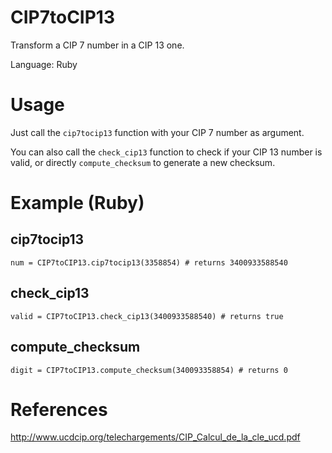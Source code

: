 CIP7toCIP13
===========

Transform a CIP 7 number in a CIP 13 one.

Language: Ruby


Usage
=====

Just call the `cip7tocip13` function with your CIP 7 number as argument.

You can also call the `check_cip13` function to check if your CIP 13 number is valid, or directly `compute_checksum` to generate a new checksum.


Example (Ruby)
==============

cip7tocip13
-----------

`num = CIP7toCIP13.cip7tocip13(3358854) # returns 3400933588540`


check_cip13
-----------

`valid = CIP7toCIP13.check_cip13(3400933588540) # returns true`


compute_checksum
----------------

`digit = CIP7toCIP13.compute_checksum(340093358854) # returns 0`


References
==========

http://www.ucdcip.org/telechargements/CIP_Calcul_de_la_cle_ucd.pdf
